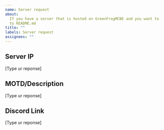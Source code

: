 ```yaml
---
name: Server request
about:
  If you have a server that is hosted on GreenFrogMCBE and you want to add it
  to README.md
title: ""
labels: Server request
assignees: ""
---
```


## Server IP

[Type ur reponse]

## MOTD/Description

[Type ur reponse]

## Discord Link

[Type ur reponse]
